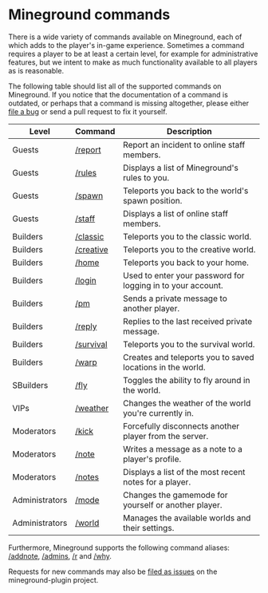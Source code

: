 Mineground commands
==========

There is a wide variety of commands available on Mineground, each of which adds to the player's in-game experience. Sometimes a command requires a player to be at least a certain level, for example for administrative features, but we intent to make as much functionality available to all players as is reasonable.

The following table should list all of the supported commands on Mineground. If you notice that the documentation of a command is outdated, or perhaps that a command is missing altogether, please either [file a bug](https://github.com/mineground/mineground-plugin/issues/new) or send a pull request to fix it yourself.


| Level          | Command                           | Description                                                 |
| ---------------|-----------------------------------|-------------------------------------------------------------|
| Guests         | [/report](commands/report.md)     | Report an incident to online staff members.                 |
| Guests         | [/rules](commands/rules.md)       | Displays a list of Mineground's rules to you.               |
| Guests         | [/spawn](commands/spawn.md)       | Teleports you back to the world's spawn position.           |
| Guests         | [/staff](commands/staff.md)       | Displays a list of online staff members.                    |
| Builders       | [/classic](commands/classic.md)   | Teleports you to the classic world.                         |
| Builders       | [/creative](commands/creative.md) | Teleports you to the creative world.                        |
| Builders       | [/home](commands/home.md)         | Teleports you back to your home.                            |
| Builders       | [/login](commands/login.md)       | Used to enter your password for logging in to your account. |
| Builders       | [/pm](commands/pm.md)             | Sends a private message to another player.                  |
| Builders       | [/reply](commands/reply.md)       | Replies to the last received private message.               |
| Builders       | [/survival](commands/survival.md) | Teleports you to the survival world.                        |
| Builders       | [/warp](commands/warp.md)         | Creates and teleports you to saved locations in the world.  |
| SBuilders      | [/fly](commands/fly.md)           | Toggles the ability to fly around in the world.             |
| VIPs           | [/weather](commands/weather.md)   | Changes the weather of the world you're currently in.       |
| Moderators     | [/kick](commands/kick.md)         | Forcefully disconnects another player from the server.      |
| Moderators     | [/note](commands/note.md)         | Writes a message as a note to a player's profile.           |
| Moderators     | [/notes](commands/notes.md)       | Displays a list of the most recent notes for a player.      |
| Administrators | [/mode](commands/mode.md)         | Changes the gamemode for yourself or another player.        |
| Administrators | [/world](commands/world.md)       | Manages the available worlds and their settings.            |

Furthermore, Mineground supports the following command aliases: [/addnote](commands/note.md), [/admins](commands/staff.md), [/r](commands/reply.md) and [/why](commands/notes.md).

Requests for new commands may also be [filed as issues](https://github.com/mineground/mineground-plugin/issues/new) on the mineground-plugin project.